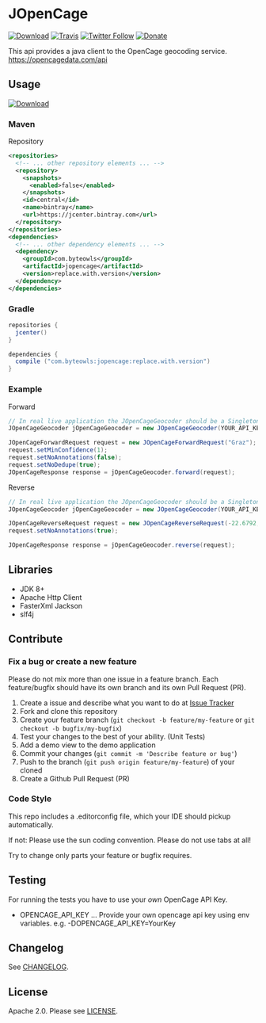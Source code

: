 # JOpenCage 
[![Download](https://img.shields.io/bintray/v/moberwasserlechner/maven/jopencage.svg)](https://bintray.com/moberwasserlechner/maven/jopencage/_latestVersion) [![Travis](https://img.shields.io/travis/moberwasserlechner/jopencage/master.svg?maxAge=2592000)](https://travis-ci.org/moberwasserlechner/jopencage) [![Twitter Follow](https://img.shields.io/twitter/follow/michaelowl_web.svg?style=social&label=Follow&style=flat-square)](https://twitter.com/michaelowl_web) [![Donate](https://img.shields.io/badge/Donate-PayPal-green.svg?style=flat-square)](https://www.paypal.me/moberwasserlechner)

This api provides a java client to the OpenCage geocoding service. https://opencagedata.com/api

## Usage

[![Download](https://img.shields.io/bintray/v/moberwasserlechner/maven/jopencage.svg)](https://bintray.com/moberwasserlechner/maven/jopencage/_latestVersion)

### Maven

Repository

```xml
<repositories>
  <!-- ... other repository elements ... -->
  <repository>
    <snapshots>
      <enabled>false</enabled>
    </snapshots>
    <id>central</id>
    <name>bintray</name>
    <url>https://jcenter.bintray.com</url>
  </repository>
</repositories>
<dependencies>
  <!-- ... other dependency elements ... -->
  <dependency>
    <groupId>com.byteowls</groupId>
    <artifactId>jopencage</artifactId>
    <version>replace.with.version</version>
  </dependency>
</dependencies>
```

### Gradle

```gradle
repositories {
  jcenter()
}

dependencies {
  compile ("com.byteowls:jopencage:replace.with.version")
}
```

### Example

Forward

```java
// In real live application the JOpenCageGeocoder should be a Singleton
JOpenCageGeocoder jOpenCageGeocoder = new JOpenCageGeocoder(YOUR_API_KEY);

JOpenCageForwardRequest request = new JOpenCageForwardRequest("Graz");
request.setMinConfidence(1);
request.setNoAnnotations(false);
request.setNoDedupe(true);
JOpenCageResponse response = jOpenCageGeocoder.forward(request);
```

Reverse

```java
// In real live application the JOpenCageGeocoder should be a Singleton
JOpenCageGeocoder jOpenCageGeocoder = new JOpenCageGeocoder(YOUR_API_KEY);

JOpenCageReverseRequest request = new JOpenCageReverseRequest(-22.6792, 14.5272);
request.setNoAnnotations(true);

JOpenCageResponse response = jOpenCageGeocoder.reverse(request);
```

## Libraries

* JDK 8+
* Apache Http Client
* FasterXml Jackson
* slf4j

## Contribute

### Fix a bug or create a new feature

Please do not mix more than one issue in a feature branch. Each feature/bugfix should have its own branch and its own Pull Request (PR).

1. Create a issue and describe what you want to do at [Issue Tracker](https://github.com/moberwasserlechner/jopencage/issues)
2. Fork and clone this repository
3. Create your feature branch (`git checkout -b feature/my-feature` or `git checkout -b bugfix/my-bugfix`)
4. Test your changes to the best of your ability. (Unit Tests)
5. Add a demo view to the demo application 
6. Commit your changes (`git commit -m 'Describe feature or bug'`)
7. Push to the branch (`git push origin feature/my-feature`) of your cloned
8. Create a Github Pull Request (PR)

### Code Style

This repo includes a .editorconfig file, which your IDE should pickup automatically.

If not: Please use the sun coding convention. Please do not use tabs at all!

Try to change only parts your feature or bugfix requires.

## Testing

For running the tests you have to use your *own* OpenCage API Key.

* OPENCAGE\_API\_KEY ... Provide your own opencage api key using env variables. e.g. -DOPENCAGE\_API\_KEY=YourKey

## Changelog
See [CHANGELOG](https://github.com/moberwasserlechner/jopencage/blob/master/CHANGELOG.md).

## License

Apache 2.0. Please see [LICENSE](https://github.com/moberwasserlechner/jopencage/blob/master/LICENSE).
